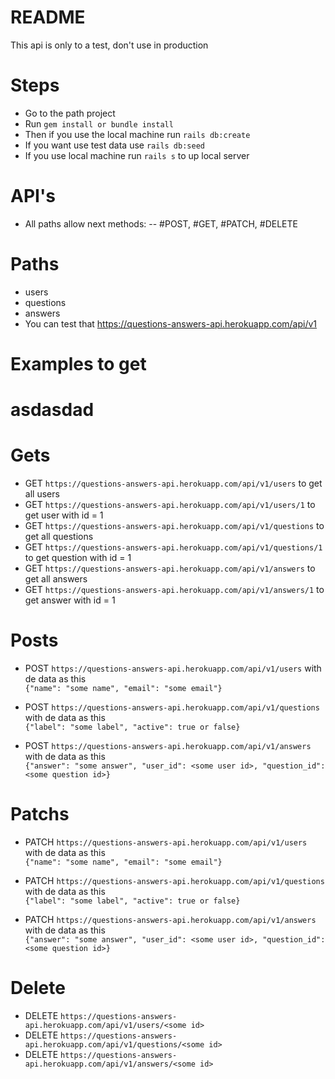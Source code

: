 # README

This api is only to a test, don't use in production

# Steps
- Go to the path project
- Run ```gem install or bundle install```
- Then if you use the local machine run ```rails db:create```
- If you want use test data use ```rails db:seed```
- If you use local machine run ```rails s``` to up local server

# API's
- All paths allow next methods:
-- #POST, #GET, #PATCH, #DELETE

# Paths
- users
- questions
- answers
- You can test that https://questions-answers-api.herokuapp.com/api/v1

# Examples to get
# asdasdad
# Gets
- GET ```https://questions-answers-api.herokuapp.com/api/v1/users``` to get all users
- GET ```https://questions-answers-api.herokuapp.com/api/v1/users/1``` to get user with id = 1
- GET ```https://questions-answers-api.herokuapp.com/api/v1/questions``` to get all questions
- GET ```https://questions-answers-api.herokuapp.com/api/v1/questions/1``` to get question with id = 1
- GET ```https://questions-answers-api.herokuapp.com/api/v1/answers``` to get all answers
- GET ```https://questions-answers-api.herokuapp.com/api/v1/answers/1``` to get answer with id = 1

# Posts
- POST ```https://questions-answers-api.herokuapp.com/api/v1/users``` with de data as this  
```{"name": "some name", "email": "some email"}```

- POST ```https://questions-answers-api.herokuapp.com/api/v1/questions``` with de data as this  
```{"label": "some label", "active": true or false}```

- POST ```https://questions-answers-api.herokuapp.com/api/v1/answers``` with de data as this  
```{"answer": "some answer", "user_id": <some user id>, "question_id": <some question id>}```

# Patchs
- PATCH ```https://questions-answers-api.herokuapp.com/api/v1/users``` with de data as this  
```{"name": "some name", "email": "some email"}```

- PATCH ```https://questions-answers-api.herokuapp.com/api/v1/questions``` with de data as this  
```{"label": "some label", "active": true or false}```

- PATCH ```https://questions-answers-api.herokuapp.com/api/v1/answers``` with de data as this  
```{"answer": "some answer", "user_id": <some user id>, "question_id": <some question id>}```


# Delete
- DELETE ```https://questions-answers-api.herokuapp.com/api/v1/users/<some id>```
- DELETE ```https://questions-answers-api.herokuapp.com/api/v1/questions/<some id>```
- DELETE ```https://questions-answers-api.herokuapp.com/api/v1/answers/<some id>```
